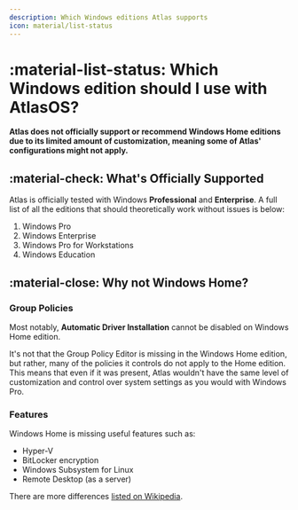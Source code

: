 ```yaml
---
description: Which Windows editions Atlas supports
icon: material/list-status
---
```


# :material-list-status: Which Windows edition should I use with AtlasOS?

**Atlas does not officially support or recommend Windows Home editions due to its limited amount of customization, meaning some of Atlas' configurations might not apply.**

## :material-check: What's Officially Supported

Atlas is officially tested with Windows **Professional** and **Enterprise**. A full list of all the editions that should theoretically work without issues is below:

1. Windows Pro
1. Windows Enterprise
1. Windows Pro for Workstations
1. Windows Education

## :material-close: Why not Windows Home?

### Group Policies

Most notably, **Automatic Driver Installation** cannot be disabled on Windows Home edition.

It's not that the Group Policy Editor is missing in the Windows Home edition, but rather, many of the policies it controls do not apply to the Home edition. This means that even if it was present, Atlas wouldn't have the same level of customization and control over system settings as you would with Windows Pro.

### Features

Windows Home is missing useful features such as:

- Hyper-V
- BitLocker encryption
- Windows Subsystem for Linux
- Remote Desktop (as a server)

There are more differences [listed on Wikipedia](https://en.wikipedia.org/wiki/Windows_10_editions#Comparison_chart).
